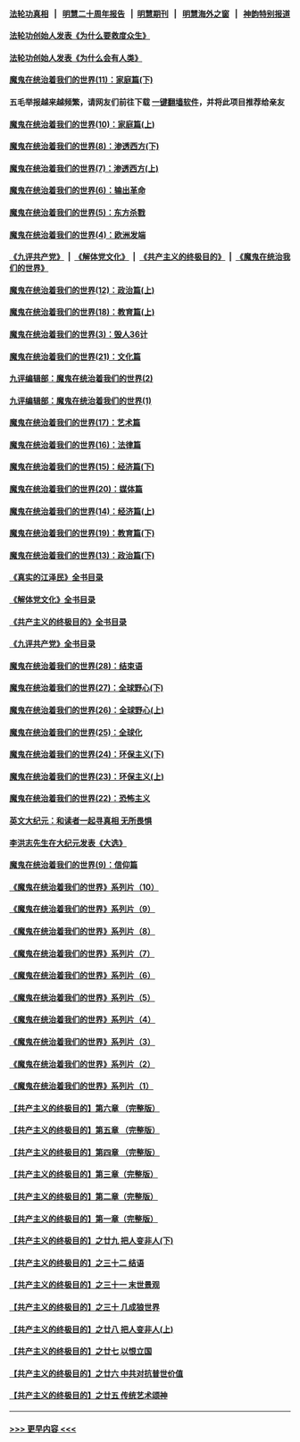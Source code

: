 #### [法轮功真相](https://github.com/gfw-breaker/truth/blob/master/README.md?t=0) &nbsp;&nbsp;|&nbsp;&nbsp; [明慧二十周年报告](https://github.com/gfw-breaker/mh-reports/blob/master/README.md?t=0) &nbsp;&nbsp;|&nbsp;&nbsp;[明慧期刊](https://github.com/gfw-breaker/mh-qikan) &nbsp;&nbsp;|&nbsp;&nbsp; [明慧海外之窗](https://github.com/gfw-breaker/mh-news/blob/master/README.md?t=0) &nbsp;&nbsp;|&nbsp;&nbsp; [神韵特别报道](https://github.com/gfw-breaker/mh-news/blob/master/shenyun.md?t=0)
#### [法轮功创始人发表《为什么要救度众生》](../pages/nsc422/n13975246.md?t=06081243) 
#### [法轮功创始人发表《为什么会有人类》](../pages/nsc422/n13912117.md?t=06081243) 
#### [魔鬼在统治着我们的世界(11)：家庭篇(下)](../pages/nsc422/n10440961.md?t=06081243) 
#### 五毛举报越来越频繁，请网友们前往下载 [一键翻墙软件](https://github.com/gfw-breaker/ssr-accounts)，并将此项目推荐给亲友
#### [魔鬼在统治着我们的世界(10)：家庭篇(上)](../pages/nsc422/n10435448.md?t=06081243) 
#### [魔鬼在统治着我们的世界(8)：渗透西方(下)](../pages/nsc422/n10429603.md?t=06081243) 
#### [魔鬼在统治着我们的世界(7)：渗透西方(上)](../pages/nsc422/n10426013.md?t=06081243) 
#### [魔鬼在统治着我们的世界(6)：输出革命](../pages/nsc422/n10421536.md?t=06081243) 
#### [魔鬼在统治着我们的世界(5)：东方杀戮](../pages/nsc422/n10417707.md?t=06081243) 
#### [魔鬼在统治着我们的世界(4)：欧洲发端](../pages/nsc422/n10414890.md?t=06081243) 
#### [《九评共产党》](https://github.com/begood0513/9ping.md/blob/master/README.md) &nbsp;|&nbsp; [《解体党文化》](../../../../jtdwh.md/blob/master/README.md)  &nbsp;|&nbsp; [《共产主义的终极目的》](../../../../gczydzjmd.md/blob/master/README.md) &nbsp;|&nbsp; [《魔鬼在统治我们的世界》](../../../../mgztzwmdsj.md/blob/master/README.md) 
#### [魔鬼在统治着我们的世界(12)：政治篇(上)](../pages/nsc422/n10444576.md?t=06081243) 
#### [魔鬼在统治着我们的世界(18)：教育篇(上)](../pages/nsc422/n10526970.md?t=06081243) 
#### [魔鬼在统治着我们的世界(3)：毁人36计](../pages/nsc422/n10411583.md?t=06081243) 
#### [魔鬼在统治着我们的世界(21)：文化篇](../pages/nsc422/n10597706.md?t=06081243) 
#### [九评编辑部：魔鬼在统治着我们的世界(2)](../pages/nsc422/n10410036.md?t=06081243) 
#### [九评编辑部：魔鬼在统治着我们的世界(1)](../pages/nsc422/n10406825.md?t=06081243) 
#### [魔鬼在统治着我们的世界(17)：艺术篇](../pages/nsc422/n10499093.md?t=06081243) 
#### [魔鬼在统治着我们的世界(16)：法律篇](../pages/nsc422/n10485969.md?t=06081243) 
#### [魔鬼在统治着我们的世界(15)：经济篇(下)](../pages/nsc422/n10469975.md?t=06081243) 
#### [魔鬼在统治着我们的世界(20)：媒体篇](../pages/nsc422/n10586579.md?t=06081243) 
#### [魔鬼在统治着我们的世界(14)：经济篇(上)](../pages/nsc422/n10457370.md?t=06081243) 
#### [魔鬼在统治着我们的世界(19)：教育篇(下)](../pages/nsc422/n10564808.md?t=06081243) 
#### [魔鬼在统治着我们的世界(13)：政治篇(下)](../pages/nsc422/n10448270.md?t=06081243) 
#### [《真实的江泽民》全书目录](../pages/nsc422/n13721399.md?t=06081243) 
#### [《解体党文化》全书目录](../pages/nsc422/n13721157.md?t=06081243) 
#### [《共产主义的终极目的》全书目录](../pages/nsc422/n13721048.md?t=06081243) 
#### [《九评共产党》全书目录](../pages/nsc422/n13708085.md?t=06081243) 
#### [魔鬼在统治着我们的世界(28)：结束语](../pages/nsc422/n10936246.md?t=06081243) 
#### [魔鬼在统治着我们的世界(27)：全球野心(下)](../pages/nsc422/n10928319.md?t=06081243) 
#### [魔鬼在统治着我们的世界(26)：全球野心(上)](../pages/nsc422/n10900318.md?t=06081243) 
#### [魔鬼在统治着我们的世界(25)：全球化](../pages/nsc422/n10788205.md?t=06081243) 
#### [魔鬼在统治着我们的世界(24)：环保主义(下)](../pages/nsc422/n10695307.md?t=06081243) 
#### [魔鬼在统治着我们的世界(23)：环保主义(上)](../pages/nsc422/n10688613.md?t=06081243) 
#### [魔鬼在统治着我们的世界(22)：恐怖主义](../pages/nsc422/n10614727.md?t=06081243) 
#### [英文大纪元：和读者一起寻真相 无所畏惧](../pages/nsc422/n12542027.md?t=06081243) 
#### [李洪志先生在大纪元发表《大选》](../pages/nsc422/n12534746.md?t=06081243) 
#### [魔鬼在统治着我们的世界(9)：信仰篇](../pages/nsc422/n10432159.md?t=06081243) 
#### [《魔鬼在统治着我们的世界》系列片（10）](../pages/nsc422/n12292670.md?t=06081243) 
#### [《魔鬼在统治着我们的世界》系列片（9）](../pages/nsc422/n12290859.md?t=06081243) 
#### [《魔鬼在统治着我们的世界》系列片（8）](../pages/nsc422/n12287445.md?t=06081243) 
#### [《魔鬼在统治着我们的世界》系列片（7）](../pages/nsc422/n12283425.md?t=06081243) 
#### [《魔鬼在统治着我们的世界》系列片（6）](../pages/nsc422/n12282314.md?t=06081243) 
#### [《魔鬼在统治着我们的世界》系列片（5）](../pages/nsc422/n12281419.md?t=06081243) 
#### [《魔鬼在统治着我们的世界》系列片（4）](../pages/nsc422/n12274024.md?t=06081243) 
#### [《魔鬼在统治着我们的世界》系列片（3）](../pages/nsc422/n12271322.md?t=06081243) 
#### [《魔鬼在统治着我们的世界》系列片（2）](../pages/nsc422/n12269049.md?t=06081243) 
#### [《魔鬼在统治着我们的世界》系列片（1）](../pages/nsc422/n12267575.md?t=06081243) 
#### [【共产主义的终极目的】第六章 （完整版）](../pages/nsc422/n11428913.md?t=06081243) 
#### [【共产主义的终极目的】第五章 （完整版）](../pages/nsc422/n11428912.md?t=06081243) 
#### [【共产主义的终极目的】第四章 （完整版）](../pages/nsc422/n11428907.md?t=06081243) 
#### [【共产主义的终极目的】第三章（完整版）](../pages/nsc422/n11428848.md?t=06081243) 
#### [【共产主义的终极目的】第二章（完整版）](../pages/nsc422/n11428831.md?t=06081243) 
#### [【共产主义的终极目的】第一章（完整版）](../pages/nsc422/n11417651.md?t=06081243) 
#### [【共产主义的终极目的】之廿九 把人变非人(下)](../pages/nsc422/n11344140.md?t=06081243) 
#### [【共产主义的终极目的】之三十二 结语](../pages/nsc422/n11360535.md?t=06081243) 
#### [【共产主义的终极目的】之三十一 末世景观](../pages/nsc422/n11351129.md?t=06081243) 
#### [【共产主义的终极目的】之三十 几成狼世界](../pages/nsc422/n11348280.md?t=06081243) 
#### [【共产主义的终极目的】之廿八 把人变非人(上)](../pages/nsc422/n11340492.md?t=06081243) 
#### [【共产主义的终极目的】之廿七 以恨立国](../pages/nsc422/n11336944.md?t=06081243) 
#### [【共产主义的终极目的】之廿六 中共对抗普世价值](../pages/nsc422/n11324785.md?t=06081243) 
#### [【共产主义的终极目的】之廿五 传统艺术颂神](../pages/nsc422/n11296396.md?t=06081243) 

----
#### [ >>> 更早内容 <<< ](../indexes/nsc422-earlier.md)
